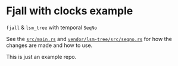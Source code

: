 # Fjall with clocks example

`fjall` & `lsm_tree` with temporal `SeqNo`

See the [`src/main.rs`](src/main.rs) and [`vendor/lsm-tree/src/seqno.rs`](vendor/lsm-tree/src/seqno.rs) for how the changes are made and how to use.

This is just an example repo.

